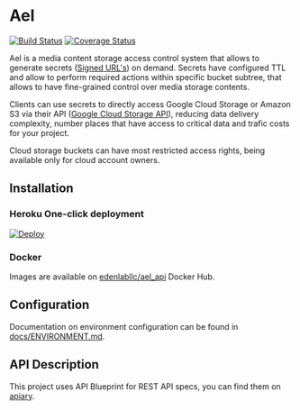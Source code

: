 # Ael

[![Build Status](https://travis-ci.org/edenlabllc/ael.api.svg?branch=master)](https://travis-ci.org/edenlabllc/ael.api) [![Coverage Status](https://coveralls.io/repos/github/edenlabllc/ael.api/badge.svg)](https://coveralls.io/github/edenlabllc/ael.api)

Ael is a media content storage access control system that allows to generate secrets
([Signed URL's](https://cloud.google.com/storage/docs/access-control/create-signed-urls-program))
on demand. Secrets have configured TTL and allow to perform required actions within specific bucket
subtree, that allows to have fine-grained control over media storage contents.

Clients can use secrets to directly access Google Cloud Storage or Amazon S3 via their API
([Google Cloud Storage API](https://cloud.google.com/storage/docs/xml-api/put-object-upload)), reducing
data delivery complexity, number places that have access to critical data and trafic costs for your project.

Cloud storage buckets can have most restricted access rights, being available only for cloud account owners.

## Installation

### Heroku One-click deployment

  [![Deploy](https://www.herokucdn.com/deploy/button.svg)](https://heroku.com/deploy?template=https://github.com/edenlabllc/ael.api)

### Docker

  Images are available on [edenlabllc/ael_api](https://hub.docker.com/r/edenlabllc/ael_api/) Docker Hub.

## Configuration

Documentation on environment configuration can be found in [docs/ENVIRONMENT.md](docs/ENVIRONMENT.md).

## API Description

This project uses API Blueprint for REST API specs, you can find them on [apiary](https://aelapi.docs.apiary.io/#).
